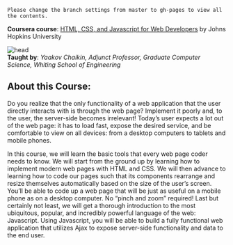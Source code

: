 `Please change the branch settings from master to gh-pages to view all the contents.`

**Coursera course**: [HTML, CSS, and Javascript for Web Developers](https://www.coursera.org/learn/html-css-javascript-for-web-developers)
by Johns Hopkins University

![head](https://user-images.githubusercontent.com/68955449/119085564-9b78bb80-ba21-11eb-9120-657bc62b0a2e.jpg)  
**Taught by**: _Yaakov Chaikin, Adjunct Professor, Graduate Computer Science, Whiting School of Engineering_

## About this Course:

Do you realize that the only functionality of a web application that the user directly interacts with is through the web page? Implement it poorly and, to the user, the server-side becomes irrelevant! Today’s user expects a lot out of the web page: it has to load fast, expose the desired service, and be comfortable to view on all devices: from a desktop computers to tablets and mobile phones.

In this course, we will learn the basic tools that every web page coder needs to know. We will start from the ground up by learning how to implement modern web pages with HTML and CSS. We will then advance to learning how to code our pages such that its components rearrange and resize themselves automatically based on the size of the user’s screen. You’ll be able to code up a web page that will be just as useful on a mobile phone as on a desktop computer. No “pinch and zoom” required! Last but certainly not least, we will get a thorough introduction to the most ubiquitous, popular, and incredibly powerful language of the web: Javascript. Using Javascript, you will be able to build a fully functional web application that utilizes Ajax to expose server-side functionality and data to the end user.
